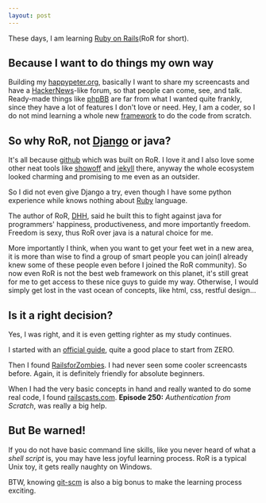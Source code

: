 ```yaml
---
layout: post
---
```

These days, I am learning [Ruby on Rails][ror](RoR for short).

## Because I want to do things my own way

Building my [happypeter.org][ho], basically I want to share my screencasts and
have a [HackerNews][hn]-like forum, so that people can come, see, and talk.
Ready-made things like [phpBB][bb] are far from what I wanted quite frankly,
since they have a lot of features I don't love or need.  Hey, I am a coder, so
I do not mind learning a whole new [framework][fw] to do the
code from scratch.


## So why RoR, not [Django][dj] or java?

It's all because [github][gh] which was built on RoR. I love it and I also
love some other neat tools like [showoff][sf] and [jekyll][jk] there, anyway
the whole ecosystem looked charming and promising to me even as an outsider. 

So I did not even give Django a try, even though I have some python experience while knows nothing about [Ruby][ry] language.

The author of RoR, [DHH][dhh], said he built this to fight against java for
programmers' happiness, productiveness, and more importantly freedom. Freedom
is sexy, thus RoR over java is a natural choice for me.  

More importantly I think, when you want to get your feet wet in a new area, it
is more than wise to find a group of smart people you can join(I already knew
some of these people even before I joined the RoR community). So now even RoR
is not the best web framework on this planet, it's still great for me to get
access to these nice guys to guide my way. Otherwise, I would simply get lost
in the vast ocean of concepts, like html, css, restful design...

## Is it a right decision?

Yes, I was right, and it is even getting righter as my study continues.

I started with an [official guide][off], quite a good place to start from ZERO.

Then I found [RailsforZombies][rfz]. I had never seen some cooler screencasts
before. Again, it is definitely friendly for absolute beginners.

When I had the very basic concepts in hand and really wanted to do some real
code, I found [railscasts.com][rc]. __Episode 250:__ _Authentication from
Scratch_, was really a big help.

## But Be warned!

If you do not have basic command line skills, like you never heard of what a
_shell script_ is, you may have less joyful learning process. RoR is a typical
Unix toy, it gets really naughty on Windows.


BTW, knowing [git-scm][git] is also a big bonus to make the learning process
exciting.

[ho]:   http://happypeter.org
[bb]:   http://www.phpbb.com/
[dj]:   https://www.djangoproject.com/
[gh]:   https://github.com/
[fw]:   http://en.wikipedia.org/wiki/Software_framework
[sf]:   https://github.com/scottbale/showoff
[ry]:   http://www.ruby-lang.org/en/
[jk]:   http://jekyllrb.com
[hn]:   http://news.ycombinator.com/
[rc]:   http://railscasts.com
[dhh]:  http://www.loudthinking.com/
[git]:  http://git-scm.com
[ror]:  http://rubyonrails.org/
[off]:  http://guides.rubyonrails.org/
[rfz]:  http://railsforzombies.org/
